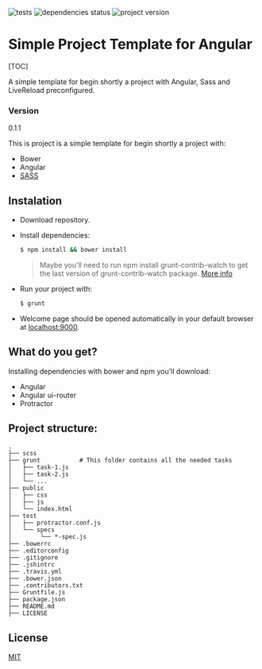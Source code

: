 ![tests](https://travis-ci.org/JuanMaRuiz/simple-project-template-angular.svg?branch=master)
![dependencies status](https://david-dm.org/JuanMaRuiz/simple-project-template-angular.svg)
![project version](https://img.shields.io/badge/version-0.1.1-green.svg)
# Simple Project Template for Angular
[TOC]

A simple template for begin shortly a project with Angular, Sass and LiveReload preconfigured.

### Version
0.1.1

This is project is a simple template for begin shortly a project with:

* Bower
* Angular
* [SASS](http://sass-lang.com/guide)

## Instalation

* Download repository.
* Install dependencies:

	```sh
	$ npm install && bower install
	```
	> Maybe you'll need to run npm install grunt-contrib-watch to get the last version of grunt-contrib-watch package. [More info](https://github.com/gruntjs/grunt-contrib-watch) 

* Run your project with:

	```sh
	$ grunt
	```

* Welcome page should be opened automatically in your default browser at [localhost:9000](http://localhost:9000).

## What do you get?

Installing dependencies with bower and npm you'll download:
* Angular
* Angular ui-router
* Protractor

## Project structure:

```
.
├── scss
├── grunt           # This folder contains all the needed tasks
│   ├── task-1.js
│   ├── task-2.js
│   └── ...
├── public
│   ├── css
│   ├── js
│   └── index.html
├── test
│   ├── protractor.conf.js
│   └── specs
│        └── *-spec.js
├── .bowerrc
├── .editorconfig
├── .gitignore
├── .jshintrc
├── .travis.yml
├── .bower.json
├── .contributors.txt
├── Gruntfile.js
├── package.json
├── README.md
├── LICENSE

```


License
-------

[MIT](http://opensource.org/licenses/MIT)
